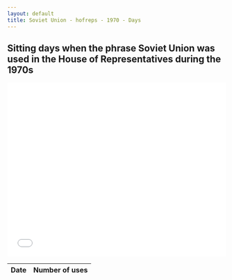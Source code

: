 ```yaml
---
layout: default
title: Soviet Union - hofreps - 1970 - Days
---
```

## Sitting days when the phrase **Soviet Union** was used in the House of Representatives during the 1970s

<iframe width="100%" height="400" frameborder="0" scrolling="no" src="//plot.ly/~wragge/1931.embed"></iframe>

| Date | Number of uses |
|--------------|----------------|
